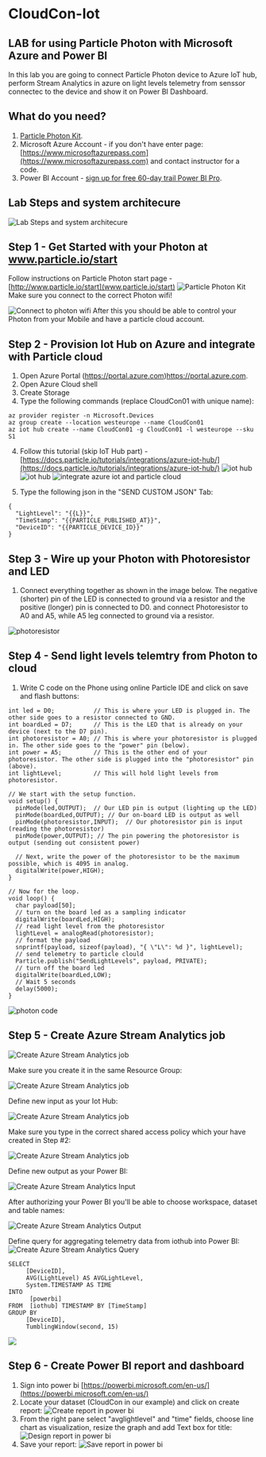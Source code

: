 # CloudCon-Iot
## LAB for using Particle Photon with Microsoft Azure and Power BI

In this lab you are going to connect Particle Photon device to Azure IoT hub, perform Stream Analytics in azure on light levels telemetry from senssor connectec to the device and show it on Power BI Dashboard.

## What do you need?
1. [Particle Photon Kit](https://store.particle.io/products/photon-kit).
2. Microsoft Azure Account - if you don't have enter page:
[https://www.microsoftazurepass.com](https://www.microsoftazurepass.com)
and contact instructor for a code.
3. Power BI Account - [sign up for free 60-day trail Power BI Pro](https://powerbi.microsoft.com/en-us/get-started/).

## Lab Steps and system architecure
![Lab Steps and system architecure](img/Lab.png)

## Step 1 - Get Started with your Photon at www.particle.io/start
Follow instructions on Particle Photon start page - [http://www.particle.io/start](www.particle.io/start)
![Particle Photon Kit](img/photon-kit-new.jpg)
Make sure you connect to the correct Photon wifi!

![Connect to photon wifi](img/photon3.jpeg)
After this you should be able to control your Photon from your Mobile and have a particle cloud account.

## Step 2 - Provision Iot Hub on Azure and integrate with Particle cloud
1. Open Azure Portal (https://portal.azure.com)https://portal.azure.com.
2. Open Azure Cloud shell
3. Create Storage
4. Type the following commands (replace CloudCon01 with unique name):
```
az provider register -n Microsoft.Devices
az group create --location westeurope --name CloudCon01
az iot hub create --name CloudCon01 -g CloudCon01 -l westeurope --sku S1
```
4. Follow this tutorial (skip IoT Hub part) - [https://docs.particle.io/tutorials/integrations/azure-iot-hub/](https://docs.particle.io/tutorials/integrations/azure-iot-hub/)
![iot hub](img/iothub1.png)
![iot hub](img/iothub2.png)
![integrate azure iot and particle cloud](img/particle1.png)

5. Type the following json in the "SEND CUSTOM JSON" Tab:
```
{
  "LightLevel": "{{L}}",
  "TimeStamp": "{{PARTICLE_PUBLISHED_AT}}",
  "DeviceID": "{{PARTICLE_DEVICE_ID}}"
}
```
## Step 3 - Wire up your Photon with Photoresistor and LED
1. Connect everything together as shown in the image below. The negative (shorter) pin of the LED is connected to ground via a resistor and the positive (longer) pin is connected to D0.
and connect Photoresistor to A0 and A5, while A5 leg connected to ground via a resistor.

![photoresistor](img/photon-photoresistor-fritzing.png)

## Step 4 - Send light levels telemtry from Photon to cloud
1. Write C code on the Phone using online Particle IDE and click on save and flash buttons:
```
int led = D0;           // This is where your LED is plugged in. The other side goes to a resistor connected to GND.
int boardLed = D7;      // This is the LED that is already on your device (next to the D7 pin).
int photoresistor = A0; // This is where your photoresistor is plugged in. The other side goes to the "power" pin (below).
int power = A5;         // This is the other end of your photoresistor. The other side is plugged into the "photoresistor" pin (above).
int lightLevel;         // This will hold light levels from photoresistor.

// We start with the setup function.
void setup() {
  pinMode(led,OUTPUT);  // Our LED pin is output (lighting up the LED)
  pinMode(boardLed,OUTPUT); // Our on-board LED is output as well
  pinMode(photoresistor,INPUT);  // Our photoresistor pin is input (reading the photoresistor)
  pinMode(power,OUTPUT); // The pin powering the photoresistor is output (sending out consistent power)

  // Next, write the power of the photoresistor to be the maximum possible, which is 4095 in analog.
  digitalWrite(power,HIGH);
}

// Now for the loop.
void loop() {
  char payload[50];
  // turn on the board led as a sampling indicator
  digitalWrite(boardLed,HIGH);
  // read light level from the photoresistor
  lightLevel = analogRead(photoresistor);
  // format the payload
  snprintf(payload, sizeof(payload), "{ \"L\": %d }", lightLevel);
  // send telemetry to particle clould
  Particle.publish("SendLightLevels", payload, PRIVATE);
  // turn off the board led
  digitalWrite(boardLed,LOW);
  // Wait 5 seconds
  delay(5000); 
}
```
![photon code](img/photon2.png)

## Step 5 - Create Azure Stream Analytics job
![Create Azure Stream Analytics job](img/StreamAnalytics1.png)

Make sure you create it in the same Resource Group:

![Create Azure Stream Analytics job](img/StreamAnalytics2.png)

Define new input as your Iot Hub:

![Create Azure Stream Analytics job](img/StreamAnalytics3.png)

Make sure you type in the correct shared access policy which your have created in Step #2:

![Create Azure Stream Analytics job](img/StreamAnalytics4.png)


Define new output as your Power BI:

![Create Azure Stream Analytics Input](img/StreamAnalytics5.png)

After authorizing your Power BI you'll be able to choose workspace, dataset and table names:

![Create Azure Stream Analytics Output](img/StreamAnalytics6.png)

Define query for aggregating telemetry data from iothub into Power BI:
![Create Azure Stream Analytics Query](img/StreamAnalytics7.png)

```
SELECT
     [DeviceID],
     AVG(LightLevel) AS AVGLightLevel,
     System.TIMESTAMP AS TIME
INTO
      [powerbi]
FROM  [iothub] TIMESTAMP BY [TimeStamp]
GROUP BY 
     [DeviceID],
     TumblingWindow(second, 15)
```
![](img/StreamAnalytics8.png)


## Step 6 - Create Power BI report and dashboard
1. Sign into power bi [https://powerbi.microsoft.com/en-us/](https://powerbi.microsoft.com/en-us/)
2. Locate your dataset (CloudCon in our example) and click on create report:
![Create report in power bi](img/powerbi1.png)
3. From the right pane select "avglightlevel" and "time" fields, choose line chart as visualization, resize the graph and add Text box for title:
![Design report in power bi](img/powerbi2.png)
4. Save your report:
![Save report in power bi](img/powerbi3.png)



